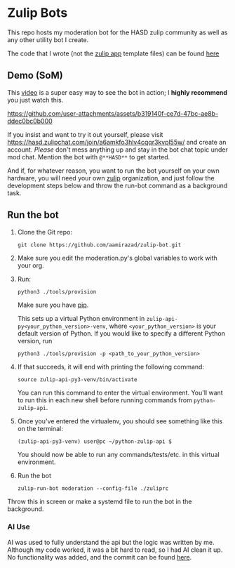 # Zulip Bots

This repo hosts my moderation bot for the HASD zulip community as well as any other
utility bot I create.

The code that I wrote (not the [zulip app](https://github.com/zulip/python-zulip-api) template files) can be found [here](https://github.com/aamirazad/zulip-bot/blob/main/zulip_bots/zulip_bots/bots/moderation/moderation.py)

## Demo (SoM)

This [video](https://hc-cdn.hel1.your-objectstorage.com/s/v3/5f45a6faa4747cb5e21ea14421df005b8da2caa6_03.07.2025_13.56.44_rec.mp4) is a super easy way to see the bot in action; I **highly recommend** you just watch this.

https://github.com/user-attachments/assets/b319140f-ce7d-47bc-ae8b-ddec0bc0b000

If you insist and want to try it out yourself, please visit https://hasd.zulipchat.com/join/a6amkfo3hlv4cqqr3kvpl55w/ and create an account. _Please_ don't mess anything up and stay in the bot chat topic under mod chat. Mention the bot with `@**HASD**` to get started.

And if, for whatever reason, you want to run the bot yourself on your own hardware, you will need your own [zulip](http://zulip.com/) organization, and just follow the development steps below and throw the run-bot command as a background task.

## Run the bot

1. Clone the Git repo:

    ```
    git clone https://github.com/aamirazad/zulip-bot.git
    ```

2. Make sure you edit the moderation.py's global variables to work with your org.

3. Run:

    ```
    python3 ./tools/provision
    ```

    Make sure you have [pip](https://pip.pypa.io/en/stable/installing/).

    This sets up a virtual Python environment in `zulip-api-py<your_python_version>-venv`,
    where `<your_python_version>` is your default version of Python. If you would like to specify
    a different Python version, run

    ```
    python3 ./tools/provision -p <path_to_your_python_version>
    ```

4. If that succeeds, it will end with printing the following command:

    ```
    source zulip-api-py3-venv/bin/activate
    ```

    You can run this command to enter the virtual environment.
    You'll want to run this in each new shell before running commands from `python-zulip-api`.

5. Once you've entered the virtualenv, you should see something like this on the terminal:

    ```
    (zulip-api-py3-venv) user@pc ~/python-zulip-api $
    ```

    You should now be able to run any commands/tests/etc. in this
    virtual environment.

6. Run the bot
    ```
    zulip-run-bot moderation --config-file ./zuliprc
    ```

Throw this in screen or make a systemd file to run the bot in the background.

### AI Use

AI was used to fully understand the api but the logic was written by me.
Although my code worked, it was a bit hard to read, so I had AI clean it up. No functionality was added, and the commit can be found [here](https://github.com/aamirazad/zulip-bot/commit/52955e3347c0b8ecd203fbe809ff07276999b1b0). 
